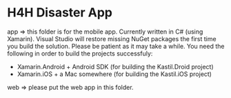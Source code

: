 H4H Disaster App
================

app => this folder is for the mobile app. Currently written in C# (using Xamarin).
Visual Studio will restore missing NuGet packages the first time you build the solution. Please be patient as it may take a while.
You need the following in order to build the projects successfuly:
* Xamarin.Android + Android SDK (for building the Kastil.Droid project)
* Xamarin.iOS + a Mac somewhere (for building the Kastil.iOS project)

web => please put the web app in this folder.